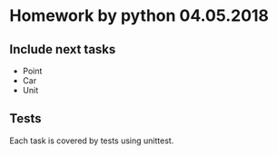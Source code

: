 # Homework by python 04.05.2018

## Include next tasks

* Point
* Car
* Unit

## Tests

Each task is covered by tests using unittest.